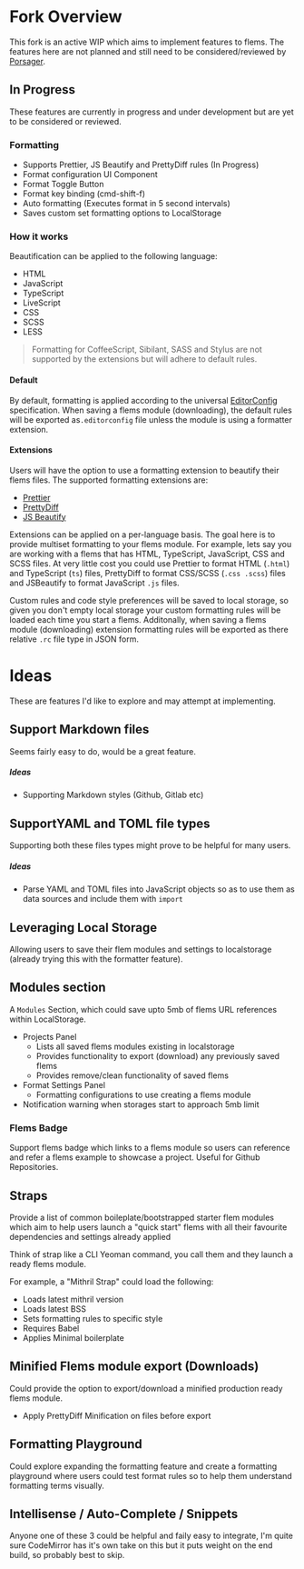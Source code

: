# Fork Overview
This fork is an active WIP which aims to implement features to flems. The features here are not planned and still need to be considered/reviewed by [Porsager](https://github.com/porsager).

## In Progress
These features are currently in progress and under development but are yet to be considered or reviewed.

### Formatting
- Supports Prettier, JS Beautify and PrettyDiff rules (In Progress)
- Format configuration UI Component
- Format Toggle Button
- Format key binding (cmd-shift-f)
- Auto formatting (Executes format in 5 second intervals)
- Saves custom set formatting options to LocalStorage

### How it works
Beautification can be applied to the following language:

- HTML
- JavaScript
- TypeScript
- LiveScript
- CSS
- SCSS
- LESS

> Formatting for CoffeeScript, Sibilant, SASS and Stylus are not supported by the extensions but will adhere to default rules.


#### Default
By default, formatting is applied according to the universal [EditorConfig](https://editorconfig.org/) specification. When saving a flems module (downloading), the default rules will be exported as`.editorconfig` file unless the module is using a formatter extension.

#### Extensions
Users will have the option to use a formatting extension to beautify their flems files. The supported formatting extensions are:

- [Prettier](https://prettier.io)
- [PrettyDiff](http://prettydiff.com)
- [JS Beautify](https://beautifier.io)

Extensions can be applied on a per-language basis. The goal here is to provide multiset formatting to your flems module. For example, lets say you are working with a flems that has HTML, TypeScript, JavaScript, CSS and SCSS files. At very little cost you could use Prettier to format HTML (`.html`) and TypeScript (`ts`) files, PrettyDiff to format CSS/SCSS (`.css .scss`) files and JSBeautify to format JavaScript `.js` files.

Custom rules and code style preferences will be saved to local storage, so given you don't empty local storage your custom formatting rules will be loaded each time you start a flems. Additonally, when saving a flems module (downloading) extension formatting rules will be exported as there relative `.rc` file type in JSON form.

# Ideas
These are features I'd like to explore and may attempt at implementing.

## Support Markdown files
Seems fairly easy to do, would be a great feature.

##### Ideas
- Supporting Markdown styles (Github, Gitlab etc)

## SupportYAML and TOML file types
Supporting both these files types might prove to be helpful for many users.

##### Ideas
- Parse YAML and TOML files into JavaScript objects so as to use them as data sources and include them with `import`

## Leveraging Local Storage
Allowing users to save their flem modules and settings to localstorage (already trying this with the formatter feature).

## Modules section
A `Modules` Section, which could save upto 5mb of flems URL references within LocalStorage.

- Projects Panel
    - Lists all saved flems modules existing in localstorage
    - Provides functionality to export (download) any previously saved flems
    - Provides remove/clean functionality of saved flems
- Format Settings Panel
    - Formatting configurations to use creating a flems module
- Notification warning when storages start to approach 5mb limit

### Flems Badge
Support flems badge which links to a flems module so users can reference and refer a flems example to showcase a project. Useful for Github Repositories.

## Straps
Provide a list of common boileplate/bootstrapped starter flem modules which aim to help users launch a "quick start" flems with all their favourite dependencies and settings already applied

Think of strap like a CLI Yeoman command, you call them and they launch a ready flems module.

For example, a "Mithril Strap" could load the following:
- Loads latest mithril version
- Loads latest BSS
- Sets formatting rules to specific style
- Requires Babel
- Applies Minimal boilerplate

## Minified Flems module export (Downloads)
Could provide the option to export/download a minified production ready flems module.
- Apply PrettyDiff Minification on files before export

## Formatting Playground
Could explore expanding the formatting feature and create a formatting playground where users could test format rules so to help them understand formatting terms visually.

## Intellisense / Auto-Complete / Snippets
Anyone one of these 3 could be helpful and faily easy to integrate, I'm quite sure CodeMirror has it's own take on this but it puts weight on the end build, so probably best to skip.
